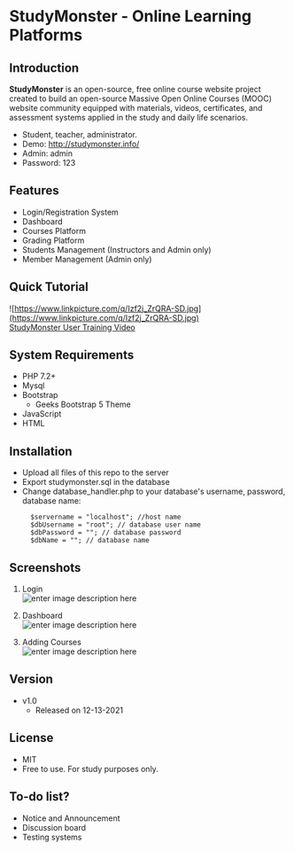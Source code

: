 # StudyMonster - Online Learning Platforms
## Introduction

**StudyMonster** is an open-source, free online course website project created to build an open-source Massive Open Online Courses (MOOC) website community equipped with materials, videos, certificates, and assessment systems applied in the study and daily life scenarios.

 - Student, teacher, administrator.
 - Demo: http://studymonster.info/
 - Admin: admin
 - Password: 123

## Features

-	Login/Registration System
-   Dashboard
-   Courses Platform
-   Grading Platform
-   Students Management (Instructors and Admin only)
-   Member Management (Admin only)

## Quick Tutorial

![https://www.linkpicture.com/q/Izf2j_ZrQRA-SD.jpg](https://www.linkpicture.com/q/Izf2j_ZrQRA-SD.jpg)    
[StudyMonster User Training Video](https://www.youtube.com/watch?v=Izf2j_ZrQRA)

## System Requirements

 -   PHP 7.2+
 -  Mysql
-   Bootstrap
	- Geeks Bootstrap 5 Theme
-   JavaScript
-   HTML

## Installation


 - Upload all files of this repo to the server
 - Export studymonster.sql in the database
 - Change database_handler.php to your database's username, password, database name:
	```
	  $servername = "localhost"; //host name
	  $dbUsername = "root"; // database user name
	  $dbPassword = ""; // database password
	  $dbName = ""; // database name
	```


## Screenshots

 1. Login   
![enter image description here](https://www.linkpicture.com/q/Picture1_26.png)

 2. Dashboard   
 ![enter image description here](https://www.linkpicture.com/q/Picture2_63.png)

3. Adding Courses   
![enter image description here](https://www.linkpicture.com/q/Picture2_63.png)

## Version

 - v1.0
	 - Released on 12-13-2021

## License
- MIT
- Free to use. For study purposes only.

## To-do list?
- Notice and Announcement
- Discussion board
- Testing systems

